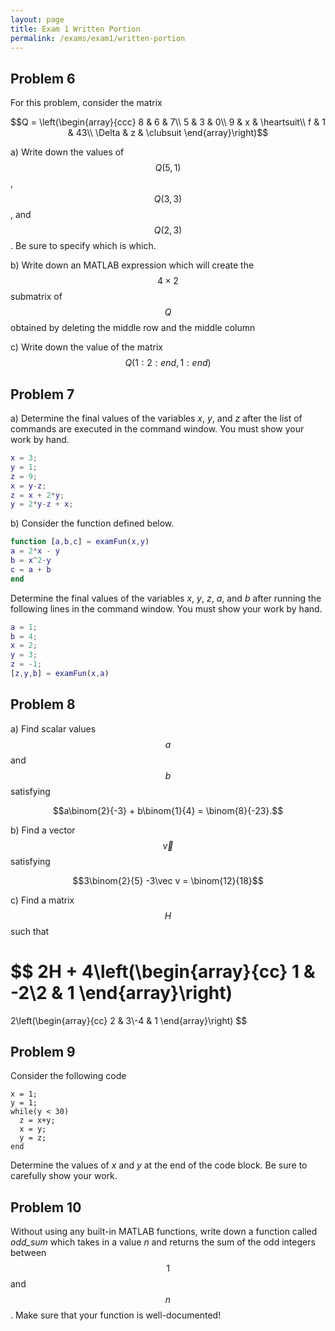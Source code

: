 ```yaml
---
layout: page
title: Exam 1 Written Portion
permalink: /exams/exam1/written-portion
---
```


## Problem 6

For this problem, consider the matrix

$$Q = \left(\begin{array}{ccc}
  8 &  6 & 7\\
  5 &  3 & 0\\
  9 &  x & \heartsuit\\
  f &  1 & 43\\
 \Delta & z &  \clubsuit
\end{array}\right)$$

a) Write down the values of $$Q(5,1)$$, $$Q(3,3)$$, and $$Q(2,3)$$.  Be sure to specify which is which.

b) Write down an MATLAB expression which will create the $$4\times 2$$ submatrix of $$Q$$ obtained by deleting the middle row and the middle column

c) Write down the value of the matrix $$Q(1:2:end,1:end)$$

## Problem 7

a) Determine the final values of the variables *x*, *y*, and *z* after the list of commands are executed in the command window.
You must show your work by hand.

```Matlab
x = 3;
y = 1;
z = 9;
x = y-z;
z = x + 2*y;
y = 2*y-z + x;
```

b) Consider the function defined below.

```Matlab
function [a,b,c] = examFun(x,y)
a = 2*x - y
b = x^2-y
c = a + b
end
```

Determine the final values of the variables *x*, *y*, *z*, *a*, and *b* after running the following lines in the command window.  You must show your work by hand.

```Matlab
a = 1;
b = 4;
x = 2;
y = 3;
z = -1;
[z,y,b] = examFun(x,a)
```

## Problem 8

a) Find scalar values $$a$$ and $$b$$ satisfying

$$a\binom{2}{-3} + b\binom{1}{4} = \binom{8}{-23}.$$

b) Find a vector $$\vec v$$ satisfying

$$3\binom{2}{5} -3\vec v = \binom{12}{18}$$

c) Find a matrix $$H$$ such that

$$
2H
+
4\left(\begin{array}{cc}
1 & -2\\2 & 1
\end{array}\right)
=
2\left(\begin{array}{cc}
2 & 3\\-4 & 1
\end{array}\right)
$$


## Problem 9

Consider the following code

```
x = 1;
y = 1;
while(y < 30)
  z = x+y;
  x = y;
  y = z;
end
```

Determine the values of *x* and *y* at the end of the code block.  Be sure to carefully show your work.


## Problem 10

Without using any built-in MATLAB functions, write down a function called *odd_sum* which takes in a value *n* and returns the sum of the odd integers between $$1$$ and $$n$$.
Make sure that your function is well-documented!


